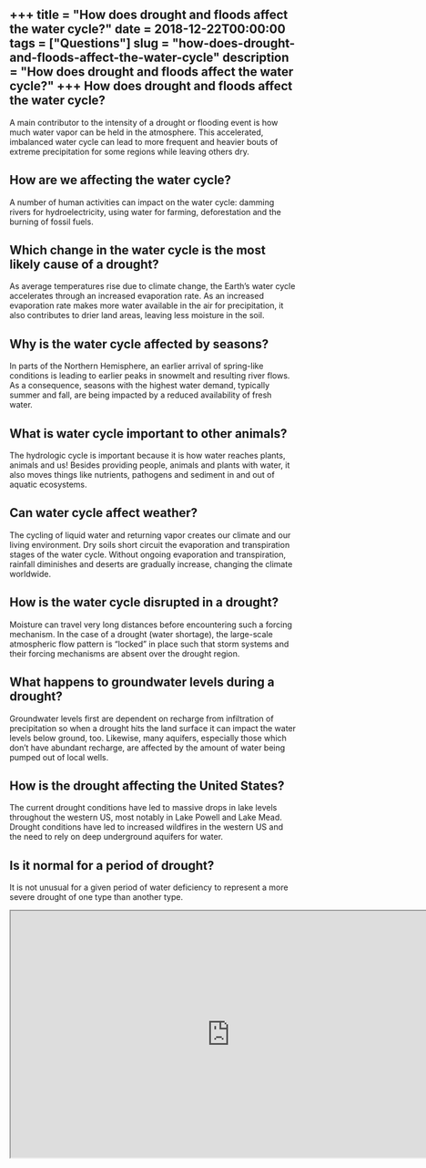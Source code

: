 +++
title = "How does drought and floods affect the water cycle?"
date = 2018-12-22T00:00:00
tags = ["Questions"]
slug = "how-does-drought-and-floods-affect-the-water-cycle"
description = "How does drought and floods affect the water cycle?"
+++
How does drought and floods affect the water cycle?
---------------------------------------------------

A main contributor to the intensity of a drought or flooding event is how much water vapor can be held in the atmosphere. This accelerated, imbalanced water cycle can lead to more frequent and heavier bouts of extreme precipitation for some regions while leaving others dry.

How are we affecting the water cycle?
-------------------------------------

A number of human activities can impact on the water cycle: damming rivers for hydroelectricity, using water for farming, deforestation and the burning of fossil fuels.

Which change in the water cycle is the most likely cause of a drought?
----------------------------------------------------------------------

As average temperatures rise due to climate change, the Earth’s water cycle accelerates through an increased evaporation rate. As an increased evaporation rate makes more water available in the air for precipitation, it also contributes to drier land areas, leaving less moisture in the soil.

Why is the water cycle affected by seasons?
-------------------------------------------

In parts of the Northern Hemisphere, an earlier arrival of spring-like conditions is leading to earlier peaks in snowmelt and resulting river flows. As a consequence, seasons with the highest water demand, typically summer and fall, are being impacted by a reduced availability of fresh water.

What is water cycle important to other animals?
-----------------------------------------------

The hydrologic cycle is important because it is how water reaches plants, animals and us! Besides providing people, animals and plants with water, it also moves things like nutrients, pathogens and sediment in and out of aquatic ecosystems.

Can water cycle affect weather?
-------------------------------

The cycling of liquid water and returning vapor creates our climate and our living environment. Dry soils short circuit the evaporation and transpiration stages of the water cycle. Without ongoing evaporation and transpiration, rainfall diminishes and deserts are gradually increase, changing the climate worldwide.

How is the water cycle disrupted in a drought?
----------------------------------------------

Moisture can travel very long distances before encountering such a forcing mechanism. In the case of a drought (water shortage), the large-scale atmospheric flow pattern is “locked” in place such that storm systems and their forcing mechanisms are absent over the drought region.

What happens to groundwater levels during a drought?
----------------------------------------------------

Groundwater levels first are dependent on recharge from infiltration of precipitation so when a drought hits the land surface it can impact the water levels below ground, too. Likewise, many aquifers, especially those which don’t have abundant recharge, are affected by the amount of water being pumped out of local wells.

How is the drought affecting the United States?
-----------------------------------------------

The current drought conditions have led to massive drops in lake levels throughout the western US, most notably in Lake Powell and Lake Mead. Drought conditions have led to increased wildfires in the western US and the need to rely on deep underground aquifers for water.

Is it normal for a period of drought?
-------------------------------------

It is not unusual for a given period of water deficiency to represent a more severe drought of one type than another type.

<iframe allow="accelerometer; autoplay; clipboard-write; encrypted-media; gyroscope; picture-in-picture" allowfullscreen="" class="__youtube_prefs__  epyt-is-override  no-lazyload" data-no-lazy="1" data-origheight="433" data-origwidth="770" data-skipgform_ajax_framebjll="" height="433" id="_ytid_51329" loading="lazy" src="https://www.youtube.com/embed/ncORPosDrjI?enablejsapi=1&autoplay=0&cc_load_policy=0&cc_lang_pref=&iv_load_policy=1&loop=0&modestbranding=0&rel=1&fs=1&playsinline=0&autohide=2&theme=dark&color=red&controls=1&" title="YouTube player" width="770"></iframe>